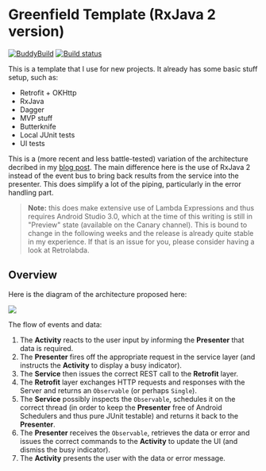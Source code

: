 # Greenfield Template (RxJava 2 version)

[![BuddyBuild](https://dashboard.buddybuild.com/api/statusImage?appID=595a5011982d060001a36b8a&branch=master&build=latest)](https://dashboard.buddybuild.com/apps/595a5011982d060001a36b8a/build/latest?branch=master)
[![Build status](https://build.appcenter.ms/v0.1/apps/c673f10e-0551-4819-b539-07f767f0f4fe/branches/master/badge)](https://appcenter.ms)

This is a template that I use for new projects. It already has some basic
stuff setup, such as:

* Retrofit + OKHttp
* RxJava
* Dagger
* MVP stuff
* Butterknife
* Local JUnit tests
* UI tests

This is a (more recent and less battle-tested) variation of the architecture decribed in
 my [blog post](http://zenandroid.io/testable-and-robust-architecture-for-android-projects/).
 The main difference here is the use of RxJava 2 instead of the event bus to bring back results
 from the service into the presenter. This does simplify a lot of the piping, particularly in
 the error handling part.
 
 > __Note:__ this does make extensive use of Lambda Expressions and thus requires Android Studio 3.0, which at the time of this writing is
 still in "Preview" state (available on the Canary channel). This is bound to change in the following weeks and the release is already
 quite stable in my experience. If that is an issue for you, please consider having a look at Retrolabda.

## Overview

Here is the diagram of the architecture proposed here:

![](https://cdn.rawgit.com/acristescu/GreenfieldTemplate/86c6e7a/architecture.svg)

The flow of events and data:

1. The __Activity__ reacts to the user input by informing the __Presenter__ that data is required.
1. The __Presenter__ fires off the appropriate request in the service layer (and instructs the __Activity__ to display a busy indicator).
1. The __Service__ then issues the correct REST call to the __Retrofit__ layer.
1. The __Retrofit__ layer exchanges HTTP requests and responses with the Server and returns an `Observable` (or perhaps `Single`).
1. The __Service__ possibly inspects the `Observable`, schedules it on the correct thread (in order to keep the __Presenter__ free of Android Schedulers and thus pure JUnit testable) and returns it back to the __Presenter__.
1. The __Presenter__ receives the `Observable`, retrieves the data or error and issues the correct commands to the __Activity__ to update the UI (and dismiss the busy indicator).
1. The __Activity__ presents the user with the data or error message.
